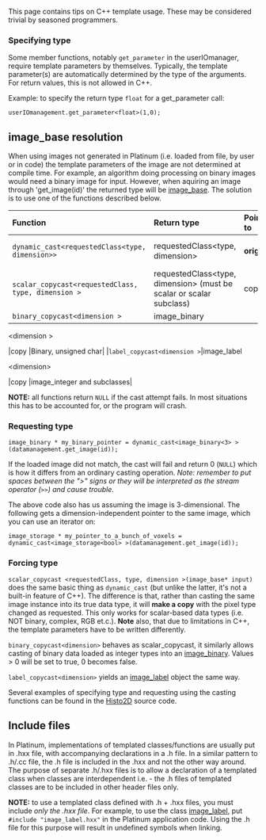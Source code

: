 This page contains tips on C++ template usage. These may be considered trivial by seasoned programmers.

### Specifying type ###
Some member functions, notably `get_parameter` in the userIOmanager, require template parameters by themselves. Typically, the template parameter(s) are automatically determined by the type of the arguments. For return values, this is not allowed in C++.

Example: to specify the return type `float` for a get\_parameter call:

`userIOmanagement.get_parameter<float>(1,0);`

## image\_base resolution ##
When using images not generated in Platinum (i.e. loaded from file, by user or in code) the template parameters of the image are not determined at compile time. For example, an algorithm doing processing on binary images would need a binary image for input. However, when aquiring an image through 'get\_image(id)' the returned type will be [image\_base](image_base.md). The solution is to use one of the functions described below.

| **Function** | **Return type** | **Pointing to** | **Expects input** |
|:-------------|:----------------|:----------------|:------------------|
|`dynamic_cast<requestedClass<type, dimension>>` |requestedClass<type, dimension>| **original**    |requestedClass<type, dimension> or subclass|
|`scalar_copycast<requestedClass, type, dimension >`|requestedClass<type, dimension> (must be scalar or scalar subclass)|copy             |Any scalar type    |
|`binary_copycast<dimension >`|image\_binary

&lt;dimension &gt;

|copy             |Binary, unsigned char|
|`label_copycast<dimension >`|image\_label

&lt;dimension&gt;

|copy             |image\_integer and subclasses|

**NOTE:** all functions return `NULL` if the cast attempt fails. In most situations this has to be accounted for, or the program will crash.

### Requesting type ###

`image_binary * my_binary_pointer = dynamic_cast<image_binary<3> >(datamanagement.get_image(id));`

If the loaded image did not match, the cast will fail and return 0 (`NULL`) which is how it differs from an ordinary casting operation. _Note: remember to put spaces between the ">" signs or they will be interpreted as the stream operator (`>>`) and cause trouble._

The above code also has us assuming the image is 3-dimensional. The following gets a dimension-independent pointer to the same image, which you can use an iterator on:

`image_storage * my_pointer_to_a_bunch_of_voxels = dynamic_cast<image_storage<bool> >(datamanagement.get_image(id));`

### Forcing type ###
`scalar_copycast <requestedClass, type, dimension >(image_base* input)` does the same basic thing as `dynamic_cast` (but unlike the latter, it's not a built-in feature of C++). The difference is that, rather than casting the same image instance into its true data type, it will **make a copy** with the pixel type changed as requested. This only works for scalar-based data types (i.e. NOT binary, complex, RGB et.c.). **Note** also, that due to limitations in C++, the template parameters have to be written differently.

`binary_copycast<dimension>` behaves as scalar\_copycast, it similarly allows casting of binary data loaded as integer types into an [image\_binary](image_binary.md). Values > 0 will be set to true, 0 becomes false.

`label_copycast<dimension>` yields an [image\_label](image_label.md) object the same way.

Several examples of specifying type and requesting using the casting functions can be found in the [Histo2D](Histo2D.md) source code.

## Include files ##
In Platinum, implementations of templated classes/functions are usually put in .hxx file, with accompanying declarations in a .h file. In a similar pattern to .h/.cc file, the .h file is included in the .hxx and not the other way around. The purpose of separate .h/.hxx files is to allow a declaration of a templated class when classes are interdependent i.e. - the .h files of templated classes are to be included in other header files only.

**NOTE:** to use a templated class defined with .h + .hxx files, you must include _only the .hxx file_. For example, to use the class [image\_label](image_label.md), put `#include "image_label.hxx"` in the Platinum application code. Using the .h file for this purpose will result in undefined symbols when linking.